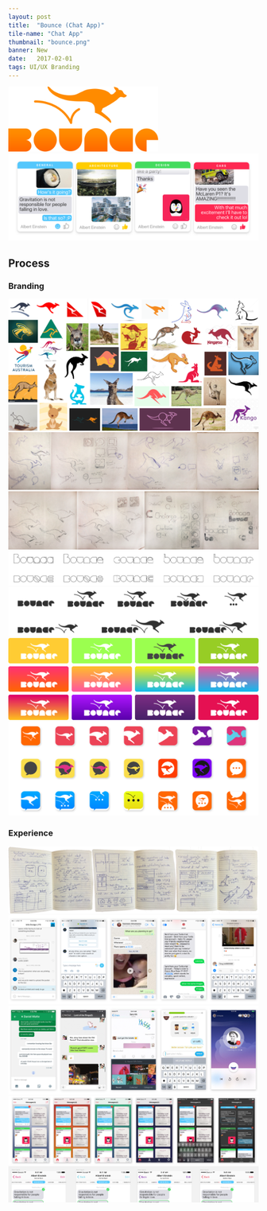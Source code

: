 ```yaml
---
layout: post
title:  "Bounce (Chat App)"
tile-name: "Chat App"
thumbnail: "bounce.png"
banner: New
date:   2017-02-01
tags: UI/UX Branding
---
```


<div class="image-container"><img src="../img/bounce/logo.svg" alt="Final Logo" class="image-center" style="width:60%"/></div>

<!--Explain how this project came to be-->
<div class="image-container"><img src="../img/bounce/conversationCollections.png" alt="Conversation Collections"/></div>


## Process

### Branding

<div class="image-container"><img src="../img/bounce/brandInspiration.png" alt="Branding Inspiration"/></div>
<div class="image-container"><img src="../img/bounce/traceSketch1.png" alt="Trace Sketches"/></div>
<div class="image-container"><img src="../img/bounce/traceSketch2.png" alt="Trace Sketches"/></div>
<div class="image-container"><img src="../img/bounce/bounceLogoIterations.svg" alt="Bounce Logo Iterations"/></div>
<div class="image-container"><img src="../img/bounce/logoIterations.svg" alt="Logo Iterations"/></div>
<div class="image-container"><img src="../img/bounce/colorIterations.svg" alt="Color Iterations"/></div>
<div class="image-container"><img src="../img/bounce/iconIterations.svg" alt="Icons Iterations"/></div>


### Experience

<div class="image-container"><img src="../img/bounce/uiSketches.png" alt="UI Sketches"/></div>
<div class="image-container"><img src="../img/bounce/chatInspiration.png" alt="Chat Inspiration"/></div>
<div class="image-container"><img src="../img/bounce/chatInspiration2.png" alt="Chat Inspiration"/></div>
<div class="image-container"><img src="../img/bounce/colorIterations.png" alt="Color Iterations"/></div>
<div class="image-container"><img src="../img/bounce/collectionColors.png" alt="Collection Colors"/></div>
